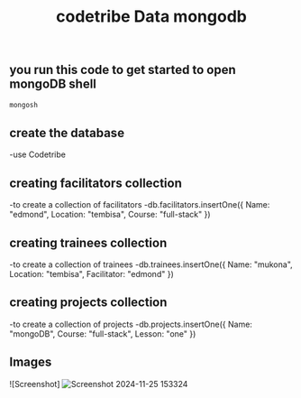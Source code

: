 <h1 align="center"> codetribe Data mongodb </h1> <br>

## you run this code to get started to open mongoDB shell
```bash
mongosh
```

## create the database
   -use Codetribe

## creating facilitators collection
-to create a collection of facilitators
  -db.facilitators.insertOne({
  Name: "edmond",
  Location: "tembisa",
  Course: "full-stack"
})

## creating trainees collection
-to create a collection of trainees
  -db.trainees.insertOne({
  Name: "mukona",
  Location: "tembisa",
  Facilitator: "edmond"
})

## creating projects collection
-to create a collection of projects
  -db.projects.insertOne({
  Name: "mongoDB",
  Course: "full-stack",
  Lesson: "one"
})

## Images
![Screenshot]
![Screenshot 2024-11-25 153324](https://github.com/user-attachments/assets/3e030c91-6d23-4f1e-b0f7-9ec7097d61b7)

 
 
